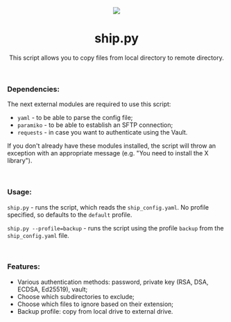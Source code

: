<div align="center">
  
  <img src="https://github.com/enimasoft/ship.py/assets/170250886/a69392a5-1a84-4205-84c1-0d0df36b719b" />
  
  # ship.py

  <p>This script allows you to copy files from local directory to remote directory.</p>
</div>

<br>

### Dependencies:
The next external modules are required to use this script:
- `yaml` - to be able to parse the config file;
- `paramiko` - to be able to establish an SFTP connection;
- `requests` - in case you want to authenticate using the Vault.

If you don't already have these modules installed, the script will throw an exception with an appropriate message (e.g. "You need to install the X library").

<br>

### Usage:

`ship.py` - runs the script, which reads the `ship_config.yaml`. No profile specified, so defaults to the `default` profile.

`ship.py --profile=backup` - runs the script using the profile `backup` from the `ship_config.yaml` file.

<br>

### Features:

- Various authentication methods: password, private key (RSA, DSA, ECDSA, Ed25519), vault;
- Choose which subdirectories to exclude;
- Choose which files to ignore based on their extension;
- Backup profile: copy from local drive to external drive.
